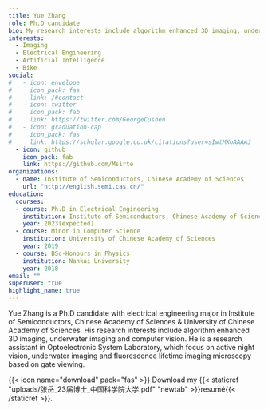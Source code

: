 ```yaml
---
title: Yue Zhang
role: Ph.D candidate
bio: My research interests include algorithm enhanced 3D imaging, underwater imaging and computer vision
interests:
  - Imaging
  - Electrical Engineering
  - Artificial Intelligence
  - Bike
social:
#   - icon: envelope
#     icon_pack: fas
#     link: /#contact
#   - icon: twitter
#     icon_pack: fab
#     link: https://twitter.com/GeorgeCushen
#   - icon: graduation-cap
#     icon_pack: fas
#     link: https://scholar.google.co.uk/citations?user=sIwtMXoAAAAJ
  - icon: github
    icon_pack: fab
    link: https://github.com/Msirte
organizations:
  - name: Institute of Semiconductors, Chinese Academy of Sciences
    url: "http://english.semi.cas.cn/"
education:
  courses:
  - course: Ph.D in Electrical Engineering
    institution: Institute of Semiconductors, Chinese Academy of Sciences & University of Chinese Academy of Sciences
    year: 2023(expected)
  - course: Minor in Computer Science
    institution: University of Chinese Academy of Sciences
    year: 2019
  - course: BSc-Honours in Physics
    institution: Nankai University
    year: 2018
email: ""
superuser: true
highlight_name: true
---
```

Yue Zhang is a Ph.D candidate with electrical engineering major in Institute of Semiconductors, Chinese Academy of Sciences & University of Chinese Academy of Sciences. His research interests include algorithm enhanced 3D imaging, underwater imaging and computer vision. He is a research assistant in Optoelectronic System Laboratory, which focus on active night vision, underwater imaging and fluorescence lifetime imaging microscopy based on gate viewing.

{{< icon name="download" pack="fas" >}} Download my {{< staticref "uploads/张岳_23届博士_中国科学院大学.pdf" "newtab" >}}resumé{{< /staticref >}}.